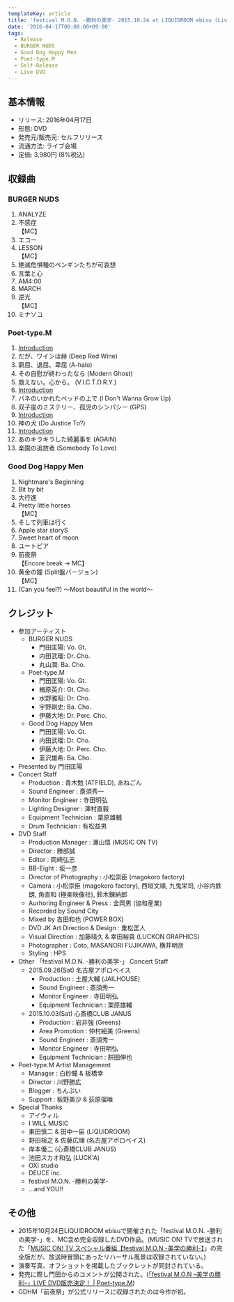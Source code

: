 ```yaml
---
templateKey: article
title: 'festival M.O.N. -勝利の美学- 2015.10.24 at LIQUIDROOM ebisu (Live DVD)'
date: '2016-04-17T00:00:00+09:00'
tags:
  - Release
  - BURGER NUDS
  - Good Dog Happy Men
  - Poet-type.M
  - Self-Release
  - Live DVD
---
```

## 基本情報

* リリース: 2016年04月17日
* 形態: DVD
* 発売元/販売元: セルフリリース
* 流通方法: ライブ会場
* 定価: 3,980円 (8%税込)

## 収録曲

### BURGER NUDS

1. ANALYZE
1. 不感症<br>
   【MC】
1. エコー
1. LESSON<br>
   【MC】
1. 絶滅危惧種のペンギンたちが可哀想
1. 言葉と心
1. AM4:00
1. MARCH
1. 逆光<br>
   【MC】
1. ミナソコ

### Poet-type.M

1. [Introduction](http://monden-info.hatenablog.com/entry/2015/01/31/000002)
1. だが、ワインは赫 (Deep Red Wine)
1. 窮屈、退屈、卑屈 (A-halo)
1. その自慰が終わったなら (Modern Ghost)
1. 救えない。心から。 (V.I.C.T.O.R.Y.)
1. [Introduction](http://monden-info.hatenablog.com/entry/2015/10/24/000001)
1. バネのいかれたベッドの上で (I Don't Wanna Grow Up)
1. 双子座のミステリー、孤児のシンパシー (GPS)
1. [Introduction](http://monden-info.hatenablog.com/entry/2015/01/31/000003)
1. 神の犬 (Do Justice To?)
1. [Introduction](http://monden-info.hatenablog.com/entry/2015/10/24/000002)
1. あのキラキラした綺麗事を (AGAIN)
1. 楽園の追放者 (Somebody To Love)

### Good Dog Happy Men

1. Nightmare's Beginning
1. Bit by bit
1. 大行進
1. Pretty little horses<br>
   【MC】
1. そして列車は行く
1. Apple star storyS
1. Sweet heart of moon
1. ユートピア
1. 前夜祭<br>
   【Encore break → MC】
1. 黄金の鐘 (Split盤バージョン)<br>
   【MC】
1. (Can you feel?) ～Most beautiful in the world～

## クレジット

* 参加アーティスト
   * BURGER NUDS
      * 門田匡陽: Vo. Gt.
      * 内田武瑠: Dr. Cho.
      * 丸山潤: Ba. Cho.
   * Poet-type.M
      * 門田匡陽: Vo. Gt.
      * 楢原英介: Gt. Cho.
      * 水野雅昭: Dr. Cho.
      * 宇野剛史: Ba. Cho.
      * 伊藤大地: Dr. Perc. Cho.
   * Good Dog Happy Men
      * 門田匡陽: Vo. Gt.
      * 内田武瑠: Dr. Cho.
      * 伊藤大地: Dr. Perc. Cho.
      * 韮沢雄希: Ba. Cho.
* Presented by 門田匡陽
* Concert Staff
  * Production : 青木勉 (ATFIELD), あねごん
  * Sound Engineer : 斎須秀一
  * Monitor Engineer : 寺田明弘
  * Lighting Designer : 澤村直毅
  * Equipment Technician : 栗原雄輔
  * Drum Technician : 有松益男
* DVD Staff
  * Production Manager : 瀬山悟 (MUSIC ON TV)
  * Director : 勝部誠
  * Editor : 岡崎弘志
  * BB-Eight : 坂一彦
  * Director of Photography : 小松崇臣 (magokoro factory)
  * Camera : 小松崇臣 (magokoro factory), 西垣文順, 九鬼栄司, 小谷内鉄朗, 角直和 (極楽映像社), 鈴木錬納郎
  * Aurhoring Engineer & Press : 金岡男 (協和産業)
  * Recorded by Sound City
  * Mixed by 吉田和也 (POWER BOX)
  * DVD JK Art Direction & Design : 乗松匡人
  * Visual Direction : 加藤晴久 & 幸田裕貴 (LUCKON GRAPHICS)
  * Photographer : Coto, MASANORI FUJIKAWA, 横井明彦
  * Styling : HPS
* Other 「festival M.O.N. -勝利の美学-」 Concert Staff
  * 2015.09.26(Sat) 名古屋アポロベイス
     * Production : 土屋大輔 (JAILHOUSE)
     * Sound Engineer : 斎須秀一
     * Monitor Engineer : 寺田明弘
     * Equipment Technician : 栗原雄輔
  * 2015.10.03(Sat) 心斎橋CLUB JANUS
     * Production : 岩井強 (Greens)
     * Area Promotion : 仲村絵美 (Greens)
     * Sound Engineer : 斎須秀一
     * Monitor Engineer : 寺田明弘
     * Equipment Technician : 餅田伸也
* Poet-type.M Artist Management
  * Manager : 白砂瞳 & 板橋幸
  * Director : 川野勝広
  * Blogger : ちんぷい
  * Support : 板野美沙 & 荻原瑠唯
* Special Thanks
  * アイウィル
  * I WILL MUSIC
  * 東田慎二 & 田中一臣 (LIQUIDROOM)
  * 野田裕之 & 佐藤広理 (名古屋アポロベイス)
  * 岸本優二 (心斎橋CLUB JANUS)
  * 池田スカオ和弘 (LUCK'A)
  * OXI studio
  * DEUCE inc.
  * festival M.O.N. -勝利の美学-
  * ...and YOU!!

## その他

* 2015年10月24日LIQUIDROOM ebisuで開催された「festival M.O.N. -勝利の美学-」を、MC含め完全収録したDVD作品。(MUSIC ON! TVで放送された「[MUSIC ON! TV スペシャル番組【festival M.O.N -美学の勝利-】](http://monden-info.hatenablog.com/entry/2016/02/14/233000)」の完全版だが、放送時冒頭にあったリハーサル風景は収録されていない。)
* 演奏写真、オフショットを掲載したブックレットが同封されている。
* 発売に際し門田からのコメントが公開された。([「festival M.O.N –美学の勝利-」LIVE DVD販売決定！ | Poet-type.M](http://ptm-net.com/2016/04/12/3730))
* GDHM「前夜祭」が公式リリースに収録されたのは今作が初。
